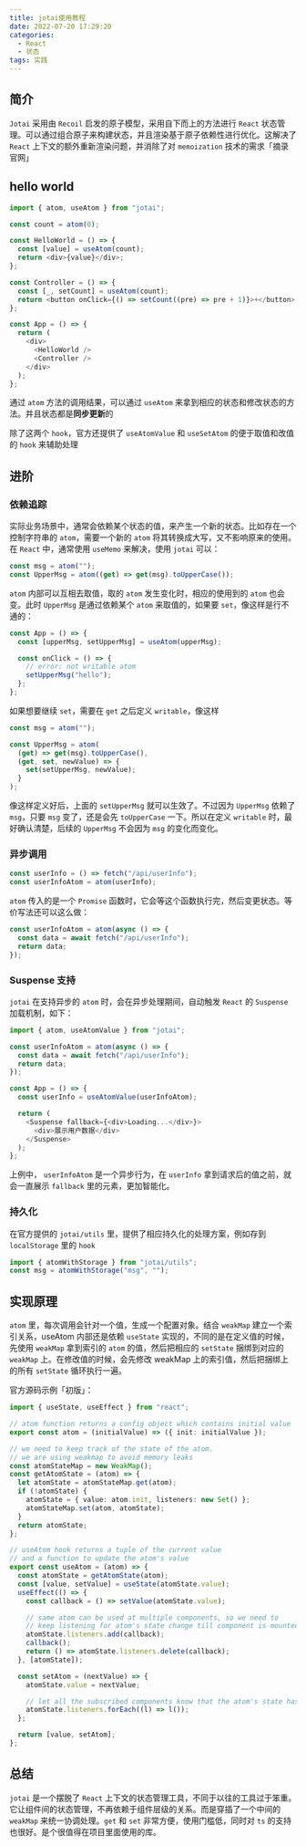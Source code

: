```yaml
---
title: jotai使用教程
date: 2022-07-20 17:29:20
categories:
  - React
  - 状态
tags: 实践
---
```


<div></div>

<!-- more -->

## 简介

`Jotai` 采用由 `Recoil` 启发的原子模型，采用自下而上的方法进行 `React` 状态管理。可以通过组合原子来构建状态，并且渲染基于原子依赖性进行优化。这解决了 `React` 上下文的额外重新渲染问题，并消除了对 `memoization` 技术的需求「摘录官网」

## hello world

```typescript
import { atom, useAtom } from "jotai";

const count = atom(0);

const HelloWorld = () => {
  const [value] = useAtom(count);
  return <div>{value}</div>;
};

const Controller = () => {
  const [_, setCount] = useAtom(count);
  return <button onClick={() => setCount((pre) => pre + 1)}>+</button>;
};

const App = () => {
  return (
    <div>
      <HelloWorld />
      <Controller />
    </div>
  );
};
```

通过 `atom` 方法的调用结果，可以通过 `useAtom` 来拿到相应的状态和修改状态的方法。并且状态都是**同步更新**的

除了这两个 `hook`，官方还提供了 `useAtomValue` 和 `useSetAtom` 的便于取值和改值的 `hook` 来辅助处理

## 进阶

### 依赖追踪

实际业务场景中，通常会依赖某个状态的值，来产生一个新的状态。比如存在一个控制字符串的 `atom`，需要一个新的 `atom` 将其转换成大写，又不影响原来的使用。在 `React` 中，通常使用 `useMemo` 来解决，使用 `jotai` 可以：

```typescript
const msg = atom("");
const UpperMsg = atom((get) => get(msg).toUpperCase());
```

`atom` 内部可以互相去取值，取的 `atom` 发生变化时，相应的使用到的 `atom` 也会变。此时 `UpperMsg` 是通过依赖某个 `atom` 来取值的，如果要 `set`，像这样是行不通的：

```typescript
const App = () => {
  const [upperMsg, setUpperMsg] = useAtom(upperMsg);

  const onClick = () => {
    // error: not writable atom
    setUpperMsg("hello");
  };
};
```

如果想要继续 `set`，需要在 `get` 之后定义 `writable`，像这样

```typescript
const msg = atom("");

const UpperMsg = atom(
  (get) => get(msg).toUpperCase(),
  (get, set, newValue) => {
    set(setUpperMsg, newValue);
  }
);
```

像这样定义好后，上面的 `setUpperMsg` 就可以生效了。不过因为 `UpperMsg` 依赖了 `msg`，只要 `msg` 变了，还是会先 `toUpperCase` 一下。所以在定义 `writable` 时，最好确认清楚，后续的 `UpperMsg` 不会因为 `msg` 的变化而变化。

### 异步调用

```typescript
const userInfo = () => fetch("/api/userInfo");
const userInfoAtom = atom(userInfo);
```

`atom` 传入的是一个 `Promise` 函数时，它会等这个函数执行完，然后变更状态。等价写法还可以这么做：

```typescript
const userInfoAtom = atom(async () => {
  const data = await fetch("/api/userInfo");
  return data;
});
```

### Suspense 支持

`jotai` 在支持异步的 `atom` 时，会在异步处理期间，自动触发 `React` 的 `Suspense` 加载机制，如下：

```typescript
import { atom, useAtomValue } from "jotai";

const userInfoAtom = atom(async () => {
  const data = await fetch("/api/userInfo");
  return data;
});

const App = () => {
  const userInfo = useAtomValue(userInfoAtom);

  return (
    <Suspense fallback={<div>Loading...</div>}>
      <div>展示用户数据</div>
    </Suspense>
  );
};
```

上例中， `userInfoAtom` 是一个异步行为，在 `userInfo` 拿到请求后的值之前，就会一直展示 `fallback` 里的元素，更加智能化。

### 持久化

在官方提供的 `jotai/utils` 里，提供了相应持久化的处理方案，例如存到 `localStorage` 里的 `hook`

```typescript
import { atomWithStorage } from "jotai/utils";
const msg = atomWithStorage("msg", "");
```

## 实现原理

`atom` 里，每次调用会针对一个值，生成一个配置对象。结合 `weakMap` 建立一个索引关系，useAtom 内部还是依赖 `useState` 实现的，不同的是在定义值的时候，先使用 `weakMap` 拿到索引的 `atom` 的值，然后把相应的 `setState` 捆绑到对应的 `weakMap` 上。在修改值的时候，会先修改 weakMap 上的索引值，然后把捆绑上的所有 `setState` 循环执行一遍。

官方源码示例「初版」：

```typescript
import { useState, useEffect } from "react";

// atom function returns a config object which contains initial value
export const atom = (initialValue) => ({ init: initialValue });

// we need to keep track of the state of the atom.
// we are using weakmap to avoid memory leaks
const atomStateMap = new WeakMap();
const getAtomState = (atom) => {
  let atomState = atomStateMap.get(atom);
  if (!atomState) {
    atomState = { value: atom.init, listeners: new Set() };
    atomStateMap.set(atom, atomState);
  }
  return atomState;
};

// useAtom hook returns a tuple of the current value
// and a function to update the atom's value
export const useAtom = (atom) => {
  const atomState = getAtomState(atom);
  const [value, setValue] = useState(atomState.value);
  useEffect(() => {
    const callback = () => setValue(atomState.value);

    // same atom can be used at multiple components, so we need to
    // keep listening for atom's state change till component is mounted.
    atomState.listeners.add(callback);
    callback();
    return () => atomState.listeners.delete(callback);
  }, [atomState]);

  const setAtom = (nextValue) => {
    atomState.value = nextValue;

    // let all the subscribed components know that the atom's state has changed
    atomState.listeners.forEach((l) => l());
  };

  return [value, setAtom];
};
```

## 总结

`jotai` 是一个摆脱了 `React` 上下文的状态管理工具，不同于以往的工具过于笨重。它让组件间的状态管理，不再依赖于组件层级的关系。而是穿插了一个中间的 `weakMap` 来统一协调处理。`get` 和 `set` 非常方便，使用门槛低，同时对 `ts` 的支持也很好。是个很值得在项目里面使用的库。
